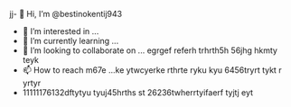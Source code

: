 jj- 👋 Hi, I’m @bestinokentij943
- 👀 I’m interested in ...
- 🌱 I’m currently learning ...
- 💞️ I’m looking to collaborate on ... egrgef referh trhrth5h 56jhg hkmty teyk
- 📫 How to reach m67e ...ke ytwcyerke rthrte ryku kyu 6456tryrt tykt r yrtyr
- 11111176132dftytyu tyuj45hrths  st
26236twherrtyifaerf tyjtj eyt
<!---hmgcmhchmgry ui
bestinokentij943/bestinokentij943 is a ✨ special ✨ repository because its `README.md` (this file) appears on your GitHub profile.
You can click the Preview link to take a look at your changes.
--->
